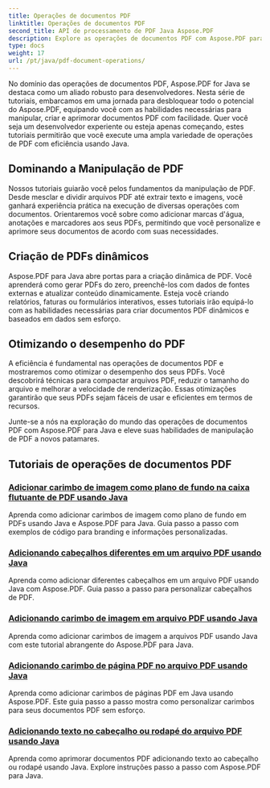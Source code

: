 ```yaml
---
title: Operações de documentos PDF
linktitle: Operações de documentos PDF
second_title: API de processamento de PDF Java Aspose.PDF
description: Explore as operações de documentos PDF com Aspose.PDF para Java. Aprenda a manipular, criar e aprimorar PDFs perfeitamente em Java.
type: docs
weight: 17
url: /pt/java/pdf-document-operations/
---
```


No domínio das operações de documentos PDF, Aspose.PDF for Java se destaca como um aliado robusto para desenvolvedores. Nesta série de tutoriais, embarcamos em uma jornada para desbloquear todo o potencial do Aspose.PDF, equipando você com as habilidades necessárias para manipular, criar e aprimorar documentos PDF com facilidade. Quer você seja um desenvolvedor experiente ou esteja apenas começando, estes tutoriais permitirão que você execute uma ampla variedade de operações de PDF com eficiência usando Java.

## Dominando a Manipulação de PDF

Nossos tutoriais guiarão você pelos fundamentos da manipulação de PDF. Desde mesclar e dividir arquivos PDF até extrair texto e imagens, você ganhará experiência prática na execução de diversas operações com documentos. Orientaremos você sobre como adicionar marcas d'água, anotações e marcadores aos seus PDFs, permitindo que você personalize e aprimore seus documentos de acordo com suas necessidades.

## Criação de PDFs dinâmicos

Aspose.PDF para Java abre portas para a criação dinâmica de PDF. Você aprenderá como gerar PDFs do zero, preenchê-los com dados de fontes externas e atualizar conteúdo dinamicamente. Esteja você criando relatórios, faturas ou formulários interativos, esses tutoriais irão equipá-lo com as habilidades necessárias para criar documentos PDF dinâmicos e baseados em dados sem esforço.

## Otimizando o desempenho do PDF

A eficiência é fundamental nas operações de documentos PDF e mostraremos como otimizar o desempenho dos seus PDFs. Você descobrirá técnicas para compactar arquivos PDF, reduzir o tamanho do arquivo e melhorar a velocidade de renderização. Essas otimizações garantirão que seus PDFs sejam fáceis de usar e eficientes em termos de recursos.

Junte-se a nós na exploração do mundo das operações de documentos PDF com Aspose.PDF para Java e eleve suas habilidades de manipulação de PDF a novos patamares.

## Tutoriais de operações de documentos PDF
### [Adicionar carimbo de imagem como plano de fundo na caixa flutuante de PDF usando Java](./add-image-stamp-as-background-in-floating-box-of-pdf-using-java/)
Aprenda como adicionar carimbos de imagem como plano de fundo em PDFs usando Java e Aspose.PDF para Java. Guia passo a passo com exemplos de código para branding e informações personalizadas.
### [Adicionando cabeçalhos diferentes em um arquivo PDF usando Java](./adding-different-headers-in-one-pdf-file-using-java/)
Aprenda como adicionar diferentes cabeçalhos em um arquivo PDF usando Java com Aspose.PDF. Guia passo a passo para personalizar cabeçalhos de PDF.
### [Adicionando carimbo de imagem em arquivo PDF usando Java](./adding-image-stamp-in-pdf-file-using-java/)
Aprenda como adicionar carimbos de imagem a arquivos PDF usando Java com este tutorial abrangente do Aspose.PDF para Java.
### [Adicionando carimbo de página PDF no arquivo PDF usando Java](./adding-pdf-page-stamp-in-pdf-file-using-java/)
Aprenda como adicionar carimbos de páginas PDF em Java usando Aspose.PDF. Este guia passo a passo mostra como personalizar carimbos para seus documentos PDF sem esforço.
### [Adicionando texto no cabeçalho ou rodapé do arquivo PDF usando Java](./adding-text-in-header-or-footer-of-pdf-file-using-java/)
Aprenda como aprimorar documentos PDF adicionando texto ao cabeçalho ou rodapé usando Java. Explore instruções passo a passo com Aspose.PDF para Java.